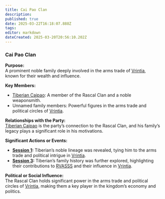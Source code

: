 ```yaml
---
title: Cai Pao Clan
description: 
published: true
date: 2025-03-22T16:18:07.888Z
tags: 
editor: markdown
dateCreated: 2025-03-20T20:56:10.202Z
---
```


### **Cai Pao Clan**  

**Purpose:**  
A prominent noble family deeply involved in the arms trade of [Vrintia](/locations/vrintia), known for their wealth and influence.  

**Key Members:**  
- [Tiberian Caipao](/characters/tiberian-caipao): A member of the Rascal Clan and a noble weaponsmith.  
- Unnamed family members: Powerful figures in the arms trade and political circles of [Vrintia](/locations/vrintia).  

**Relationships with the Party:**  
[Tiberian Caipao](/characters/tiberian-caipao) is the party’s connection to the Rascal Clan, and his family’s legacy plays a significant role in his motivations.  

**Significant Actions or Events:**  
- **[Session 1](/session/session-1):** Tiberian’s noble lineage was revealed, tying him to the arms trade and political intrigue in [Vrintia](/locations/vrintia).  
- **[Session 3](/session/session-3):** Tiberian’s family history was further explored, highlighting their contributions to [RVASSS](/organizations/rvasss) and their influence in [Vrintia](/locations/vrintia).  

**Political or Social Influence:**  
The Rascal Clan holds significant power in the arms trade and political circles of [Vrintia](/locations/vrintia), making them a key player in the kingdom’s economy and politics.  